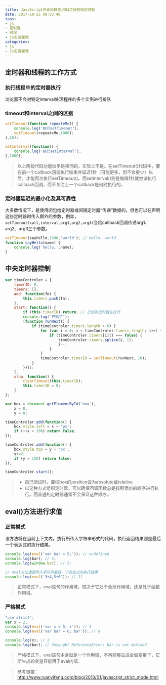 ```yaml
---
title: JavaScript忍者秘籍笔记04之线程和定时器
date: 2017-10-25 00:03:48
tags:
- js
- 定时器
- 线程
- js忍者秘籍
categories:
- js
- js忍者秘籍
---
```

## 定时器和线程的工作方式
### 执行线程中的定时器执行
浏览器不会对特定interval处理程序的多个实例进行排队
<!-- more -->
### timeout和interval之间的区别
``` js
setTimeout(function repeateMe() {
    console.log('执行setTimeout');
    setTimeout(repeateMe,1000);
},10);

setInterval(function() {
    console.log('执行setInterval');
},1000);
```
> 以上两段代码功能似乎是相同的，实际上不是。在setTimeout()代码中，要在前一个callback回调执行结束并延迟1秒（可能更多，但不会更少）以后，才能再次执行setTimeout()。而setInterval()则是每隔1秒就尝试执行callback回调，而不关注上一个callback是何时执行的。

### 定时器延迟的最小化及其可靠性
大多数情况下，是使用闭包给定时器或间隔定时器“传递”数据的，但也可以在声明这些定时器时传入额外的参数，例如，`setTimeout(call,interval,arg1,arg2,arg3)`会给callback回调传递arg1、arg2、arg3三个参数。
``` js
setTimeout(sayHello,1000,'world'); // hello, world
function sayHello(name) {
    console.log('hello,',name);
}
```

## 中央定时器控制
``` js
var timeControler = {
    timerID: 0,
    timers: [],
    add: function(fn) {
        this.timers.push(fn);
    },
    start: function() {
        if (this.timerID) return; // 已经有定时器在执行
        console.log('开始了');
        (function runNext() {
            if (timeControler.timers.length > 0) {
                for (var i = 0; i < timeControler.timers.length; i++) {
                    if (timeControler.timers[i]() === false) {
                        timeControler.timers.splice(i, 1);
                        i--;
                    }
                }
                timeControler.timerID = setTimeout(runNext, 10);
            }
        })();
    },
    stop: function() {
        clearTimeout(this.timerID);
        this.timerID = 0;
    }
};

var box = document.getElementById('box'),
    x = 0,
    y = 0;

timeControler.add(function() {
    box.style.left = x + 'px';
    if (++x > 200) return false;
});

timeControler.add(function() {
    box.style.top = y + 'px';
    y+=2;
    if (y > 120) return false;
});

timeControler.start();
```
> * 自己测试时，要把box的position设为absolute或relative
> * 以这种方式组织定时器，可以确保回调函数总是按照添加的顺序进行执行。而普通的定时器通常不会保证这种顺序。


## eval()方法进行求值
### 正常模式
该方法将在当前上下文内，执行所传入字符串形式的代码，执行返回结果则是最后一个表达式的执行结果。
``` js
console.log(eval('var bar = 5;')); // undefined
console.log(bar); // 5;
console.log(window.bar); // 5;

// eval方法返回传入字符串最后一个表达式的执行结果
console.log(eval('3+4,5+6')); // 11
```

> 正常模式下，eval语句的作用域，取决于它处于全局作用域，还是处于函数作用域。

### 严格模式
``` js
"use strict";
var x = 2;
console.log(eval('var x = 5; x')); // 5
console.log(eval('var bar = 6; bar')); // 6

console.log(x); // 2
console.log(bar); // Uncaught ReferenceError: bar is not defined
```
> 严格模式下，eval语句本身就是一个作用域，不再能够生成全局变量了，它所生成的变量只能用于eval内部。

> 参考链接：http://www.ruanyifeng.com/blog/2013/01/javascript_strict_mode.html
